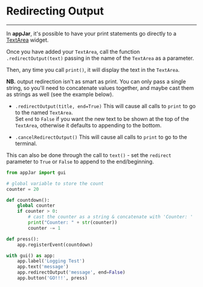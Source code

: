 # Redirecting Output  
---

In **appJar**, it's possible to have your print statements go directly to a [TextArea](/inputWidgets/#textarea) widget.  

Once you have added your `TextArea`, call the function `.redirectOutput(text)` passing in the name of the `TextArea` as a parameter.

Then, any time you call `print()`, it will display the text in the `TextArea`.  

**NB.** output redirection isn't as smart as print. You can only pass a single string, so you'll need to concatenate values together, and maybe cast them as strings as well (see the example below).  

* `.redirectOutput(title, end=True)`
This will cause all calls to `print` to go to the named `TextArea`.  
Set `end` to `False` if you want the new text to be shown at the top of the `TextArea`, otherwise it defaults to appending to the bottom.  

* `.cancelRedirectOutput()`
This will cause all calls to `print` to go to the terminal.  

This can also be done through the call to `text()` - set the `redirect` parameter to `True` or `False` to append to the end/beginning.   

``` python
from appJar import gui

# global variable to store the count
counter = 20

def countdown():
    global counter
    if counter > 0:
        # cast the counter as a string & concatenate with 'Counter: '
        print("Counter: " + str(counter))
        counter -= 1

def press():
    app.registerEvent(countdown)

with gui() as app:
    app.label('Logging Test')
    app.text('message')
    app.redirectOutput('message', end=False)
    app.button('GO!!!', press)
```
